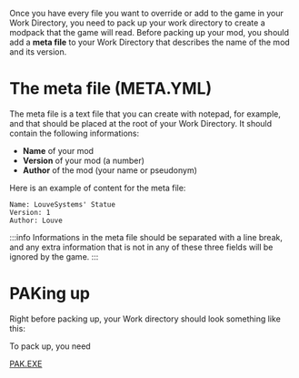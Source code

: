 <!-- TITLE:3. Packing -->

Once you have every file you want to override or add to the game in your Work Directory, you need to pack up your work directory to create a modpack that the game will read.
Before packing up your mod, you should add a **meta file** to your Work Directory that describes the name of the mod and its version.
# The meta file (META.YML)
The meta file is a text file that you can create with notepad, for example, and that should be placed at the root of your Work Directory.
It should contain the following informations:
* **Name** of your mod
* **Version** of your mod (a number)
* **Author** of the mod (your name or pseudonym)

Here is an example of content for the meta file:
```
Name: LouveSystems' Statue
Version: 1
Author: Louve
```

:::info
Informations in the meta file should be separated with a line break, and any extra information that is not in any of these three fields will be ignored by the game.
:::
# PAKing up
Right before packing up, your Work directory should look something like this:

To pack up, you need

[PAK.EXE](/_contents/downloadable/PAK.EXE)